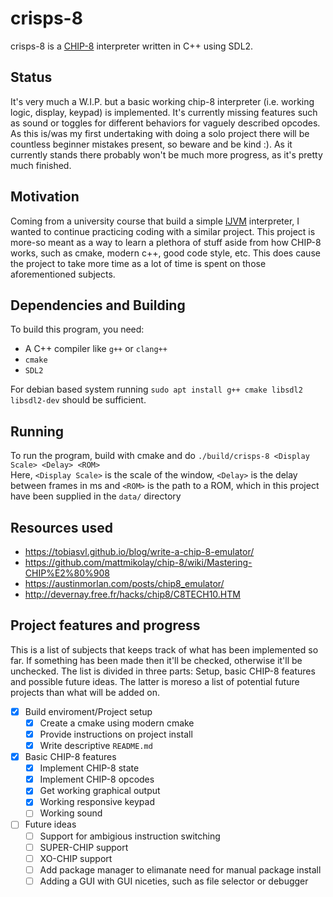 # crisps-8
crisps-8 is a [CHIP-8](https://en.wikipedia.org/wiki/CHIP-8) interpreter written in C++ using SDL2.  

## Status
It's very much a W.I.P. but a basic working chip-8 interpreter (i.e. working logic, display, keypad) is implemented. 
It's currently missing features such as sound or toggles for different behaviors for vaguely described opcodes.
As this is/was my first undertaking with doing a solo project there will be countless beginner mistakes present,
so beware and be kind :). As it currently stands there probably won't be much more progress, as it's pretty
much finished.

## Motivation
Coming from a university course that build a simple [IJVM](https://en.wikipedia.org/wiki/IJVM) interpreter, I 
wanted to continue practicing coding with a similar project. This project is more-so meant as a way to learn
a plethora of stuff aside from how CHIP-8 works, such as cmake, modern c++, good code style, etc. This does
cause the project to take more time as a lot of time is spent on those aforementioned subjects.

## Dependencies and Building
To build this program, you need:
* A C++ compiler like ```g++``` or `clang++`
* `cmake`
* `SDL2`  

For debian based system running `sudo apt install g++ cmake libsdl2 libsdl2-dev` should be sufficient.

## Running
To run the program, build with cmake and do `./build/crisps-8 <Display Scale> <Delay> <ROM>`  
Here, `<Display Scale>` is the scale of the window, `<Delay>` is the delay between frames in ms and
`<ROM>` is the path to a ROM, which in this project have been supplied in the `data/` directory

## Resources used
* https://tobiasvl.github.io/blog/write-a-chip-8-emulator/
* https://github.com/mattmikolay/chip-8/wiki/Mastering-CHIP%E2%80%908
* https://austinmorlan.com/posts/chip8_emulator/
* http://devernay.free.fr/hacks/chip8/C8TECH10.HTM

## Project features and progress
This is a list of subjects that keeps track of what has been implemented so far. If something has been made
then it'll be checked, otherwise it'll be unchecked. The list is divided in three parts: Setup, basic CHIP-8
features and possible future ideas. The latter is moreso a list of potential future projects than what will
be added on.
- [x] Build enviroment/Project setup
    - [x] Create a cmake using modern cmake
    - [x] Provide instructions on project install
    - [x] Write descriptive `README.md`
- [x] Basic CHIP-8 features
    - [x] Implement CHIP-8 state
    - [x] Implement CHIP-8 opcodes
    - [x] Get working graphical output
    - [x] Working responsive keypad
    - [ ] Working sound
- [ ] Future ideas
    - [ ] Support for ambigious instruction switching
    - [ ] SUPER-CHIP support
    - [ ] XO-CHIP support
    - [ ] Add package manager to elimanate need for manual package install
    - [ ] Adding a GUI with GUI niceties, such as file selector or debugger
